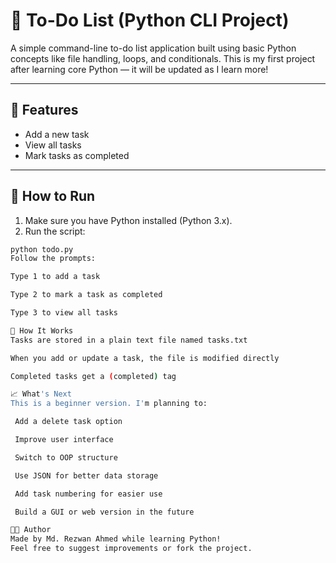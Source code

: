 # 📝 To-Do List (Python CLI Project)

A simple command-line to-do list application built using basic Python concepts like file handling, loops, and conditionals. This is my first project after learning core Python — it will be updated as I learn more!

---

## 📌 Features

- Add a new task
- View all tasks
- Mark tasks as completed

---

## 🚀 How to Run

1. Make sure you have Python installed (Python 3.x).
2. Run the script:

```bash
python todo.py
Follow the prompts:

Type 1 to add a task

Type 2 to mark a task as completed

Type 3 to view all tasks

📂 How It Works
Tasks are stored in a plain text file named tasks.txt

When you add or update a task, the file is modified directly

Completed tasks get a (completed) tag

📈 What's Next
This is a beginner version. I'm planning to:

 Add a delete task option

 Improve user interface

 Switch to OOP structure

 Use JSON for better data storage

 Add task numbering for easier use

 Build a GUI or web version in the future

👨‍💻 Author
Made by Md. Rezwan Ahmed while learning Python!
Feel free to suggest improvements or fork the project.

